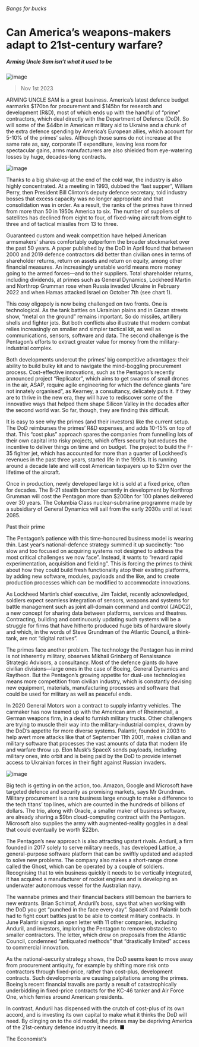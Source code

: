 ###### Bangs for bucks
# Can America’s weapons-makers adapt to 21st-century warfare? 
##### Arming Uncle Sam isn’t what it used to be 
![image](images/20231104_WBP502.jpg) 
> Nov 1st 2023 
ARMING UNCLE SAM is a great business. America’s latest defence budget earmarks $170bn for procurement and $145bn for research and development (R&amp;D), most of which ends up with the handful of “prime” contractors, which deal directly with the Department of Defence (DoD). So will some of the $44bn in American military aid to Ukraine and a chunk of the extra defence spending by America’s European allies, which account for 5-10% of the primes’ sales. Although those sums do not increase at the same rate as, say, corporate IT expenditure, leaving less room for spectacular gains, arms manufacturers are also shielded from eye-watering losses by huge, decades-long contracts. 
![image](images/20231104_WBC229.png) 

Thanks to a big shake-up at the end of the cold war, the industry is also highly concentrated. At a meeting in 1993, dubbed the “last supper”, William Perry, then President Bill Clinton’s deputy defence secretary, told industry bosses that excess capacity was no longer appropriate and that consolidation was in order. As a result, the ranks of the primes have thinned from more than 50 in 1950s America to six. The number of suppliers of satellites has declined from eight to four, of fixed-wing aircraft from eight to three and of tactical missiles from 13 to three. 
Guaranteed custom and weak competition have helped American armsmakers’ shares comfortably outperform the broader stockmarket over the past 50 years. A paper published by the DoD in April found that between 2000 and 2019 defence contractors did better than civilian ones in terms of shareholder returns, return on assets and return on equity, among other financial measures. An increasingly unstable world means more money going to the armed forces—and to their suppliers. Total shareholder returns, including dividends, at primes such as General Dynamics, Lockheed Martin and Northrop Grumman rose when Russia invaded Ukraine in February 2022 and when Hamas attacked Israel on October 7th (see chart 1).
This cosy oligopoly is now being challenged on two fronts. One is technological. As the tank battles on Ukrainian plains and in Gazan streets show, “metal on the ground” remains important. So do missiles, artillery shells and fighter jets. But both conflicts also illustrate that modern combat relies increasingly on smaller and simpler tactical kit, as well as communications, sensors, software and data. The second challenge is the Pentagon’s efforts to extract greater value for money from the military-industrial complex.
Both developments undercut the primes’ big competitive advantages: their ability to build bulky kit and to navigate the mind-boggling procurement process. Cost-effective innovations, such as the Pentagon’s recently announced project “Replicator”, which aims to get swarms of small drones in the air, ASAP, require agile engineering for which the defence giants “are not innately organised”, as Kearney, a consultancy, delicately puts it. If they are to thrive in the new era, they will have to rediscover some of the innovative ways that helped them shape Silicon Valley in the decades after the second world war. So far, though, they are finding this difficult.
It is easy to see why the primes (and their investors) like the current setup. The DoD reimburses the primes’ R&amp;D expenses, and adds 10-15% on top of that. This “cost plus” approach spares the companies from funnelling lots of their own capital into risky projects, which offers security but reduces the incentive to deliver things on time and on budget. The project to build the F-35 fighter jet, which has accounted for more than a quarter of Lockheed’s revenues in the past three years, started life in the 1990s. It is running around a decade late and will cost American taxpayers up to $2trn over the lifetime of the aircraft. 
Once in production, newly developed large kit is sold at a fixed price, often for decades. The B-21 stealth bomber currently in development by Northrop Grumman will cost the Pentagon more than $200bn for 100 planes delivered over 30 years. The Columbia Class nuclear-submarine programme made by a subsidiary of General Dynamics will sail from the early 2030s until at least 2085.
Past their prime
The Pentagon’s patience with this time-honoured business model is wearing thin. Last year’s national-defence strategy summed it up succinctly: “too slow and too focused on acquiring systems not designed to address the most critical challenges we now face”. Instead, it wants to “reward rapid experimentation, acquisition and fielding”. This is forcing the primes to think about how they could build fresh functionality atop their existing platforms, by adding new software, modules, payloads and the like, and to create production processes which can be modified to accommodate innovations. 
As Lockheed Martin’s chief executive, Jim Taiclet, recently acknowledged, soldiers expect seamless integration of sensors, weapons and systems for battle management such as joint all-domain command and control (JADC2), a new concept for sharing data between platforms, services and theatres. Contracting, building and continuously updating such systems will be a struggle for firms that have hitherto produced huge bits of hardware slowly and which, in the words of Steve Grundman of the Atlantic Council, a think-tank, are not “digital natives”. 
The primes face another problem. The technology the Pentagon has in mind is not inherently military, observes Mikhail Grinberg of Renaissance Strategic Advisors, a consultancy. Most of the defence giants do have civilian divisions—large ones in the case of Boeing, General Dynamics and Raytheon. But the Pentagon’s growing appetite for dual-use technologies means more competition from civilian industry, which is constantly devising new equipment, materials, manufacturing processes and software that could be used for military as well as peaceful ends. 
In 2020 General Motors won a contract to supply infantry vehicles. The carmaker has now teamed up with the American arm of Rheinmetall, a German weapons firm, in a deal to furnish military trucks. Other challengers are trying to muscle their way into the military-industrial complex, drawn by the DoD’s appetite for more diverse systems. Palantir, founded in 2003 to help avert more attacks like that of September 11th 2001, makes civilian and military software that processes the vast amounts of data that modern life and warfare throw up. Elon Musk’s SpaceX sends payloads, including military ones, into orbit and is being paid by the DoD to provide internet access to Ukrainian forces in their fight against Russian invaders.
![image](images/20231104_WBC224.png) 

Big tech is getting in on the action, too. Amazon, Google and Microsoft have targeted defence and security as promising markets, says Mr Grundman. Military procurement is a rare business large enough to make a difference to the tech titans’ top lines, which are counted in the hundreds of billions of dollars. The trio, along with Oracle, a smaller maker of business software, are already sharing a $9bn cloud-computing contract with the Pentagon. Microsoft also supplies the army with augmented-reality goggles in a deal that could eventually be worth $22bn.
The Pentagon’s new approach is also attracting upstart rivals. Anduril, a firm founded in 2017 solely to serve military needs, has developed Lattice, a general-purpose software platform that can be swiftly updated and adapted to solve new problems. The company also makes a short-range drone called the Ghost, which can be operated by a couple of soldiers. Recognising that to win business quickly it needs to be vertically integrated, it has acquired a manufacturer of rocket engines and is developing an underwater autonomous vessel for the Australian navy. 
The wannabe primes and their financial backers still bemoan the barriers to new entrants. Brian Schimpf, Anduril’s boss, says that when working with the DoD you get “punched in the face every day”. SpaceX and Palantir both had to fight court battles just to be able to contest military contracts. In June Palantir signed an open letter with 11 other companies, including Anduril, and investors, imploring the Pentagon to remove obstacles to smaller contractors. The letter, which drew on proposals from the Atlantic Council, condemned “antiquated methods” that “drastically limited” access to commercial innovation. 
As the national-security strategy shows, the DoD seems keen to move away from procurement antiquity, for example by shifting more risk onto contractors through fixed-price, rather than cost-plus, development contracts. Such developments are causing palpitations among the primes. Boeing’s recent financial travails are partly a result of catastrophically underbidding in fixed-price contracts for the KC-46 tanker and Air Force One, which ferries around American presidents. 
In contrast, Anduril has dispensed with the crutch of cost-plus of its own accord, and is investing its own capital to make what it thinks the DoD will need. By clinging on to the old model, the primes may be depriving America of the 21st-century defence industry it needs. ■
The Economist‘s
